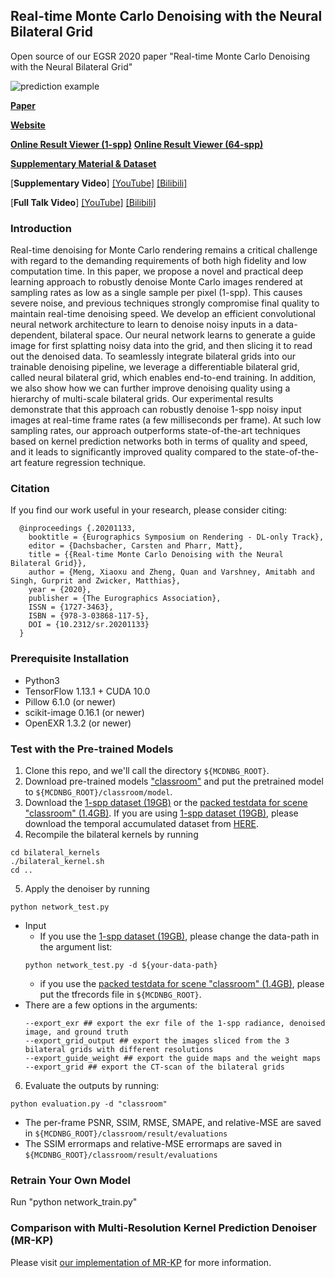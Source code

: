 ## Real-time Monte Carlo Denoising with the Neural Bilateral Grid
Open source of our EGSR 2020 paper "Real-time Monte Carlo Denoising with the Neural Bilateral Grid"

![prediction example](TeaserImages_1280x640.png)

[**Paper**](https://xiaoxumeng.com/Documents/Meng_EGSR_2020/Real_time_Monte_Carlo_Denoising_with_the_Neural_Bilateral_Grid_EGSR_prepress.pdf)

[**Website**](https://sites.google.com/view/bilateral-grid-denoising)

[**Online Result Viewer (1-spp)**](https://xiaoxumeng.com/Documents/Meng_EGSR_2020/1spp_BMFR_dataset/index.html)
[**Online Result Viewer (64-spp)**](https://xiaoxumeng.com/Documents/Meng_EGSR_2020/64spp_Tungsten_dataset/index.html)

[**Supplementary Material & Dataset**](https://sites.google.com/view/bilateral-grid-denoising/home/supplemental-material-dataset)

\[**Supplementary Video**\] [\[YouTube\]](https://youtu.be/9PVR1-GTt6g)           [\[Bilibili\]](https://www.bilibili.com/video/BV1LZ4y1L7Hp/)

\[**Full Talk Video**\] [\[YouTube\]](https://youtu.be/v633eSb6ygY)               [\[Bilibili\]](https://www.bilibili.com/video/BV14Z4y1L7YW/)

### Introduction
Real-time denoising for Monte Carlo rendering remains a critical challenge with regard to the demanding requirements of both high fidelity and low computation time. In this paper, we propose a novel and practical deep learning approach to robustly denoise Monte Carlo images rendered at sampling rates as low as a single sample per pixel (1-spp). This causes severe noise, and previous techniques strongly compromise final quality to maintain real-time denoising speed. We develop an efficient convolutional neural network architecture to learn to denoise noisy inputs in a data-dependent, bilateral space. Our neural network learns to generate a guide image for first splatting noisy data into the grid, and then slicing it to read out the denoised data. To seamlessly integrate bilateral grids into our trainable denoising pipeline, we leverage a differentiable bilateral grid, called neural bilateral grid, which enables end-to-end training. In addition, we also show how we can further improve denoising quality using a hierarchy of multi-scale bilateral grids. Our experimental results demonstrate that this approach can robustly denoise 1-spp noisy input images at real-time frame rates (a few milliseconds per frame). At such low sampling rates, our approach outperforms state-of-the-art techniques based on kernel prediction networks both in terms of quality and speed, and it leads to significantly improved quality compared to the state-of-the-art feature regression technique.

### Citation
If you find our work useful in your research, please consider citing:
```
  @inproceedings {.20201133,
    booktitle = {Eurographics Symposium on Rendering - DL-only Track},
    editor = {Dachsbacher, Carsten and Pharr, Matt},
    title = {{Real-time Monte Carlo Denoising with the Neural Bilateral Grid}},
    author = {Meng, Xiaoxu and Zheng, Quan and Varshney, Amitabh and Singh, Gurprit and Zwicker, Matthias},
    year = {2020},
    publisher = {The Eurographics Association},
    ISSN = {1727-3463},
    ISBN = {978-3-03868-117-5},
    DOI = {10.2312/sr.20201133}
  }
```
### Prerequisite Installation
* Python3
* TensorFlow 1.13.1 + CUDA 10.0
* Pillow 6.1.0 (or newer)
* scikit-image 0.16.1 (or newer)
* OpenEXR 1.3.2 (or newer)

### Test with the Pre-trained Models
1. Clone this repo, and we'll call the directory `${MCDNBG_ROOT}`.
2. Download pre-trained models ["classroom"](https://www.dropbox.com/sh/8o7yijfc6rvba16/AADVi0wNoLrRbSgPBIvgcftsa?dl=0) and put the pretrained model to `${MCDNBG_ROOT}/classroom/model`.
3. Download the [1-spp dataset (19GB)](https://etsin.fairdata.fi/dataset/0ab24b68-4658-4259-9f1d-3150be898c63/data) or the [packed testdata for scene "classroom" (1.4GB)](https://www.dropbox.com/s/i8lqh6ezzeymwr9/bw_data_128x128_1scenes_60ips_50ppi_test.tfrecords?dl=0).
If you are using [1-spp dataset (19GB)](https://etsin.fairdata.fi/dataset/0ab24b68-4658-4259-9f1d-3150be898c63/data), please download the temporal accumulated dataset from [HERE](https://www.dropbox.com/sh/qrf9mwofvy8ikan/AACMvXs_7W2nEk5LpiT1TSHca?dl=0).
4. Recompile the bilateral kernels by running
```
cd bilateral_kernels
./bilateral_kernel.sh
cd ..
```
5. Apply the denoiser by running
```
python network_test.py
```
   - Input
     - If you use the [1-spp dataset (19GB)](https://etsin.fairdata.fi/dataset/0ab24b68-4658-4259-9f1d-3150be898c63/data), please change the data-path in the argument list:
     ```
     python network_test.py -d ${your-data-path}
     ```
     - if you use the [packed testdata for scene "classroom" (1.4GB)](https://www.dropbox.com/s/i8lqh6ezzeymwr9/bw_data_128x128_1scenes_60ips_50ppi_test.tfrecords?dl=0), please put the tfrecords file in `${MCDNBG_ROOT}`.
   - There are a few options in the arguments:
     ```
     --export_exr ## export the exr file of the 1-spp radiance, denoised image, and ground truth
     --export_grid_output ## export the images sliced from the 3 bilateral grids with different resolutions
     --export_guide_weight ## export the guide maps and the weight maps
     --export_grid ## export the CT-scan of the bilateral grids
     ```
6. Evaluate the outputs by running:
```
python evaluation.py -d "classroom"
```
   - The per-frame PSNR, SSIM, RMSE, SMAPE, and relative-MSE are saved in `${MCDNBG_ROOT}/classroom/result/evaluations`
   - The SSIM errormaps and relative-MSE errormaps are saved in `${MCDNBG_ROOT}/classroom/result/evaluations`

### Retrain Your Own Model
Run "python network_train.py"

### Comparison with Multi-Resolution Kernel Prediction Denoiser (MR-KP)
Please visit [our implementation of MR-KP](https://github.com/xmeng525/MultiResolutionKernelPredictionCNN) for more information.
